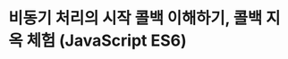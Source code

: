# 비동기 처리의 시작 콜백 이해하기, 콜백 지옥 체험 (JavaScript ES6)

[자바스크립트 기초 강의 11]: https://www.youtube.com/watch?v=s1vpVCrT8f4&amp;list=PLv2d7VI9OotTVOL4QmPfvJWPJvkmv6h-2&amp;index=11